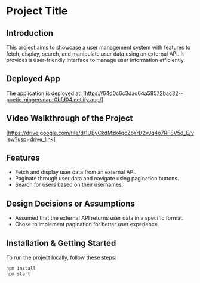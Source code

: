 
# Project Title

## Introduction
This project aims to showcase a user management system with features to fetch, display, search, and manipulate user data using an external API. It provides a user-friendly interface to manage user information efficiently.

## Deployed App
The application is deployed at: [https://64d0c6c3dad64a58572bac32--poetic-gingersnap-0bfd04.netlify.app/]

## Video Walkthrough of the Project
[https://drive.google.com/file/d/1UByCkdMzk4qcZbYrD2vJq4o7RF8V5d_E/view?usp=drive_link]

## Features
- Fetch and display user data from an external API.
- Paginate through user data and navigate using pagination buttons.
- Search for users based on their usernames.

## Design Decisions or Assumptions
- Assumed that the external API returns user data in a specific format.
- Chose to implement pagination for better user experience.

## Installation & Getting Started
To run the project locally, follow these steps:

```bash
npm install
npm start
